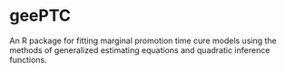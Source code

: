 # geePTC
An R package for fitting marginal promotion time cure models using the methods of generalized estimating equations and quadratic inference functions.
